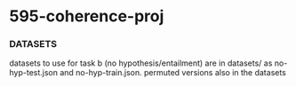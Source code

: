 # 595-coherence-proj

### DATASETS
  datasets to use for task b (no hypothesis/entailment) are in datasets/ as no-hyp-test.json and no-hyp-train.json. permuted versions also in the datasets
